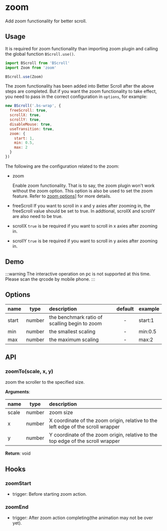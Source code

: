 # zoom

Add zoom functionality for better scroll.

## Usage

It is required for zoom functionality than importing zoom plugin and calling the global function `BScroll.use()`.

```js
import BScroll from 'BScroll'
import Zoom from 'zoom'

BScroll.use(Zoom)
```

The zoom functionality has been added into Better Scroll after the above steps are completed. But if you want the zoom functionality to take effect, you need to pass in the correct configuration in `options`, for example:

```js
new BScroll('.bs-wrap', {
  freeScroll: true,
  scrollX: true,
  scrollY: true,
  disableMouse: true,
  useTransition: true,
  zoom: {
    start: 1,
    min: 0.5,
    max: 2
  }
})
```
The following are the configuration related to the zoom:

- zoom

  Enable zoom functionality. That is to say, the zoom plugin won't work without the zoom option. This option is also be used to set the zoom feature. Refer to [zoom options](./zoom.html#zoom-options)] for more details.

- freeScroll
  If you want to scroll in x and y axies after zooming in, the freeScroll value should be set to true. In addtional, scrollX and scrollY are also need to be true.

- scrollX
  `true` is be required if you want to scroll in x axies after zooming in.

- scrollY
  `true` is be required if you want to scroll in y axies after zooming in.

## Demo
:::warning
The interactive operation on pc is not supported at this time. Please scan the qrcode by mobile phone.
:::

<demo>
  <template slot="code-template">
    <<< @/example/vue/components/zoom/default.vue?template
  </template>
  <template slot="code-script">
    <<< @/example/vue/components/zoom/default.vue?script
  </template>
  <template slot="code-style">
    <<< @/example/vue/components/zoom/default.vue?style
  </template>
  <zoom-default slot="demo"></zoom-default>
</demo>

## Options

|name|type|description|default|example|
|----------|:-----:|:-----------|:--------:|:-------|
|start|number|the benchmark ratio of scalling begin to zoom|-|start:1|
|min|number|the smallest scaling|-|min:0.5|
|max|number|the maximum scaling|-|max:2|

## API

### zoomTo(scale, x, y)

zoom the scroller to the specified size.

**Arguments**:

|name|type|description|
|----------|:-----:|:-----------|
|scale|number|zoom size|
|x|number|X coordinate of the zoom origin, relative to the left edge of the scroll wrapper|
|y|number|Y coordinate of the zoom origin, relative to the top edge of the scroll wrapper|

**Return**: void

## Hooks

### zoomStart
- trigger: Before starting zoom action.

### zoomEnd
- trigger: After zoom action completing(the animation may not be over yet).

